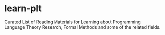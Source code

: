 # learn-plt
Curated List of Reading Materials for Learning about Programming Language Theory Research, Formal Methods and some of the related fields. 
